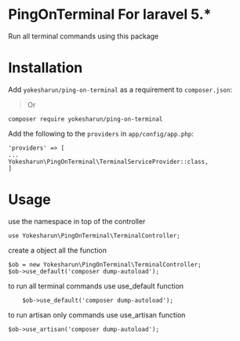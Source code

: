 # PingOnTerminal For laravel 5.*
Run all terminal commands using this package

Installation
============================

Add `yokesharun/ping-on-terminal` as a requirement to `composer.json`:

> Or

```
composer require yokesharun/ping-on-terminal
```
 Add the following to the `providers` in `app/config/app.php`: 

```
'providers' => [
...
Yokesharun\PingOnTerminal\TerminalServiceProvider::class,
]
```

Usage
============================

use the namespace in top of the controller

```
use Yokesharun\PingOnTerminal\TerminalController;
```

create a object all the function

```
$ob = new Yokesharun\PingOnTerminal\TerminalController;
$ob->use_default('composer dump-autoload');
```

to run all terminal commands use use_default function

```
    $ob->use_default('composer dump-autoload');
```

to run artisan only commands use use_artisan function

```
$ob->use_artisan('composer dump-autoload');
```
